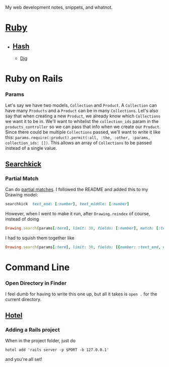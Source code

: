 My web development notes, snippets, and whatnot.

# [Ruby](ruby)

  * ## [Hash](ruby/hash.md)

    * [Dig](ruby/hash.md#dig)


# Ruby on Rails


### Params

Let's say we have two models, `Collection` and `Product`. A `Collection` can have many `Products` and a `Product` can be in many `Collections`. Let's also say that when creating a new `Product`, we already know which `Collections` we want it to be in. We'll want to whitelist the `collection_ids` param in the `products_controller` so we can pass that info when we create our `Product`. Since there could be multiple `Collections` passed, we'll want to write it like this: `params.require(:product).permit(:all, :the, :other, :params, collection_ids: [])`. This allows an array of `Collections` to be passed instead of a single value.

## [Searchkick](http://searchkick.org)


### Partial Match

Can do [partial matches](https://github.com/ankane/searchkick#partial-matches). I followed the README and added this to my Drawing model:
```ruby
searchkick  text_end: [:number], text_middle: [:number]
```
However, when I went to make it run, after `Drawing.reindex` of course, instead of doing
```ruby
Drawing.search(params[:term], limit: 30, fields: [:number], match: [:text_end, :text_middle])
```
I had to squish them together like
```ruby
Drawing.search(params[:term], limit: 30, fields: [{number: :text_end, number: :text_middle}])
```

# Command Line


### Open Directory in Finder

I feel dumb for having to write this one up, but all it takes is `open .` for the current directory.


[Hotel](https://github.com/typicode/hotel)
-----

### Adding a Rails project

When in the project folder, just do
```
hotel add 'rails server -p $PORT -b 127.0.0.1'
```
and you're all set!
